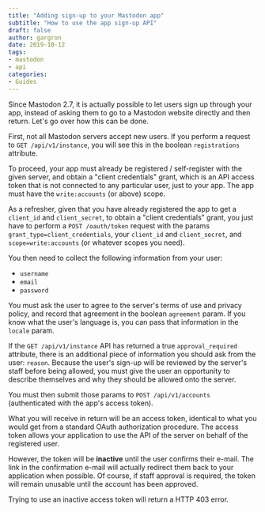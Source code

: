 ```yaml
---
title: "Adding sign-up to your Mastodon app"
subtitle: "How to use the app sign-up API"
draft: false
author: gargron
date: 2019-10-12
tags:
- mastodon
- api
categories:
- Guides
---
```


Since Mastodon 2.7, it is actually possible to let users sign up through your app, instead of asking them to go to a Mastodon website directly and then return. Let's go over how this can be done.<!--more-->

First, not all Mastodon servers accept new users. If you perform a request to `GET /api/v1/instance`, you will see this in the boolean `registrations` attribute.

To proceed, your app must already be registered / self-register with the given server, and obtain a "client credentials" grant, which is an API access token that is not connected to any particular user, just to your app. The app must have the `write:accounts` (or above) scope.

As a refresher, given that you have already registered the app to get a `client_id` and `client_secret`, to obtain a "client credentials" grant, you just have to perform a `POST /oauth/token` request with the params `grant_type=client_credentials`, your `client_id` and `client_secret`, and `scope=write:accounts` (or whatever scopes you need).

You then need to collect the following information from your user:

- `username`
- `email`
- `password`

You must ask the user to agree to the server's terms of use and privacy policy, and record that agreement in the boolean `agreement` param. If you know what the user's language is, you can pass that information in the `locale` param.

If the `GET /api/v1/instance` API has returned a true `approval_required` attribute, there is an additional piece of information you should ask from the user: `reason`. Because the user's sign-up will be reviewed by the server's staff before being allowed, you must give the user an opportunity to describe themselves and why they should be allowed onto the server.

You must then submit those params to `POST /api/v1/accounts` (authenticated with the app's access token).

What you will receive in return will be an access token, identical to what you would get from a standard OAuth authorization procedure. The access token allows your application to use the API of the server on behalf of the registered user.

However, the token will be **inactive** until the user confirms their e-mail. The link in the confirmation e-mail will actually redirect them back to your application when possible. Of course, if staff approval is required, the token will remain unusable until the account has been approved.

Trying to use an inactive access token will return a HTTP 403 error.
